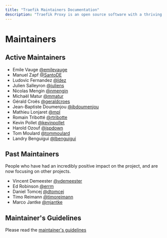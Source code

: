 ```yaml
---
title: "Traefik Maintainers Documentation"
description: "Traefik Proxy is an open source software with a thriving community of contributors and maintainers. Read the list of maintainers on this page."
---
```


# Maintainers

## Active Maintainers

* Emile Vauge [@emilevauge](https://github.com/emilevauge)
* Manuel Zapf [@SantoDE](https://github.com/SantoDE)
* Ludovic Fernandez [@ldez](https://github.com/ldez)
* Julien Salleyron [@juliens](https://github.com/juliens)
* Nicolas Mengin [@nmengin](https://github.com/nmengin)
* Michaël Matur [@mmatur](https://github.com/mmatur)
* Gérald Croës [@geraldcroes](https://github.com/geraldcroes)
* Jean-Baptiste Doumenjou [@jbdoumenjou](https://github.com/jbdoumenjou)
* Mathieu Lonjaret [@mpl](https://github.com/mpl)
* Romain Tribotté [@rtribotte](https://github.com/rtribotte)
* Kevin Pollet [@kevinpollet](https://github.com/kevinpollet)
* Harold Ozouf [@jspdown](https://github.com/jspdown)
* Tom Moulard [@tommoulard](https://github.com/tommoulard)
* Landry Benguigui [@lbenguigui](https://github.com/lbenguigui)

## Past Maintainers

People who have had an incredibly positive impact on the project, and are now focusing on other projects.

* Vincent Demeester [@vdemeester](https://github.com/vdemeester)
* Ed Robinson [@errm](https://github.com/errm)
* Daniel Tomcej [@dtomcej](https://github.com/dtomcej)
* Timo Reimann [@timoreimann](https://github.com/timoreimann)
* Marco Jantke [@mjantke](https://github.com/mjeri)

## Maintainer's Guidelines

Please read the [maintainer's guidelines](maintainers-guidelines.md)
